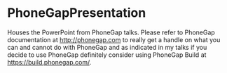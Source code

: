 # PhoneGapPresentation
Houses the PowerPoint from PhoneGap talks.  Please refer to PhoneGap documentation at http://phonegap.com to really get a 
handle on what you can and cannot do with PhoneGap and as indicated in my talks if you decide to use PhoneGap 
definitely consider using 
PhoneGap Build at https://build.phonegap.com/.  

